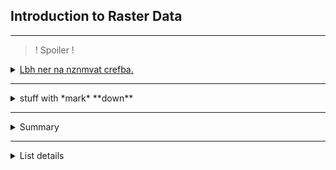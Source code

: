 ## Introduction to Raster Data

---

>! Spoiler !


<details> 
  <summary><a id="spoiler2" href="#spoiler2" title="You are an amazing person.">Lbh ner na nznmvat crefba.</a></summary>
   <p>You are an amazing person.</p> 
</details>

---


<details><summary>stuff with *mark* **down**</summary><p>

## _formatted_ **heading** with [a](link)

---
{{standard 3-backtick code block omitted from here due to escaping issues}}
---

Collapsible until here.
</p></details>

---


<details>
 <summary>Summary</summary>

```r
const x = 1
```
</details>

---


<details/>
  <summary>List details</summary>

1. A
   > comment on first item

1. B
   > comment on second item

</details>







